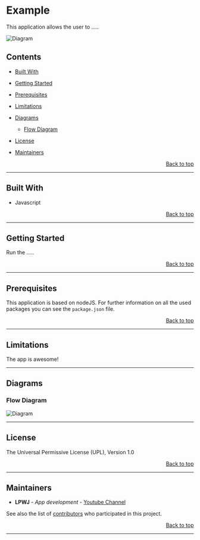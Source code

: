 <div id="top"></div>

# Example

This application allows the user to .....

![Diagram](images/app.png)

## Contents

- <p><a href="#built-with">Built With</a></p>

- <p><a href="#getting-started">Getting Started</a></p>

- <p><a href="#prerequisites">Prerequisites</a>

- <p><a href="#limitations">Limitations</a>

- <p><a href="#diagrams">Diagrams</a>

  - <p><a href="#diagrams-flow"> Flow Diagram</a>

- <p><a href="#license">License</a></p>

- <p><a href="#maintainers">Maintainers</a></p>

<div style="text-align:right"><a href="#top">Back to top</a></div>

---

<div id="built-with"></div>

## Built With

- Javascript

<div style="text-align:right"><a href="#top">Back to top</a></div>

---

<div id="getting-started"></div>

## Getting Started

Run the .....

<div style="text-align:right"><a href="#top">Back to top</a></div>

---

<div id="prerequisites"></div>

## Prerequisites

This application is based on nodeJS.
For further information on all the used packages you can see the `package.json` file.

<div style="text-align:right"><a href="#top">Back to top</a></div>

---

<div id="limitations"></div>

## Limitations

The app is awesome!

---

<div id="diagrams"></div>

## Diagrams

<div id="diagrams-flow"></div>

### Flow Diagram

![Diagram](images/flow.png)

---

<div id="license"></div>

## License

<p id="license-p"></p>

The Universal Permissive License (UPL), Version 1.0

<div style="text-align:right"><a href="#top">Back to top</a></div>

---

<div id="maintainers"></div>

## Maintainers

- **LPWJ** - _App development_ - [Youtube Channel](https://youtube.com)

See also the list of [contributors](https://github.com) who participated in this project.

<div style="text-align:right"><a href="#top">Back to top</a></div>

---

<script src="https://cdnjs.cloudflare.com/ajax/libs/jspdf/2.3.1/jspdf.umd.min.js"></script>

<script type="text/javascript">

try {
document.getElementsByClassName('usertext')[0].classList.toggle('usertext')
} catch (error) {
// pass
}
document.getElementById('license-p').innerHTML=`Copyright © 2018-${new Date().getFullYear()}, LPWJ and/or its affiliates. All rights reserved.`;

</script>
